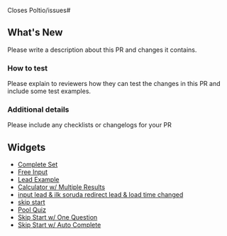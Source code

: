 Closes Poltio/issues# 

## What's New 

Please write a description about this PR and changes it contains. 

### How to test 

Please explain to reviewers how they can test the changes in this PR and include some test examples. 

### Additional details 

Please include any checklists or changelogs for your PR 

## Widgets
- [Complete Set]({{%widget-host-url%}}/widget/913eb3f7a1d5)
- [Free Input]({{%widget-host-url%}}/widget/ef8a4714-5bf7-4ae5-87f6-994400f5cb4c)
- [Lead Example]({{%widget-host-url%}}/widget/8296d47bd7e3)
- [Calculator w/ Multiple Results]({{%widget-host-url%}}/widget/e2b3e203-65df-4bb1-a3ae-93d6fa823426)
- [input lead & ilk soruda redirect lead & load time changed]({{%widget-host-url%}}/widget/9faef9ac-104e-42fd-b96d-9277a35ad8c4)
- [skip start]({{%widget-host-url%}}/widget/c1d2dee2-cf3d-401d-bf4b-7ca23c9eafea )
- [Pool Quiz]({{%widget-host-url%}}/widget/973b9b72-ea64-4380-be36-292fd508a159)
- [Skip Start w/ One Question]({{%widget-host-url%}}/fceeecec-3ecc-439c-b594-96c9fd537402)
- [Skip Start w/ Auto Complete]({{%widget-host-url}}/409eb68c-3dbd-4e6c-8c84-2b35dfb38c4a)